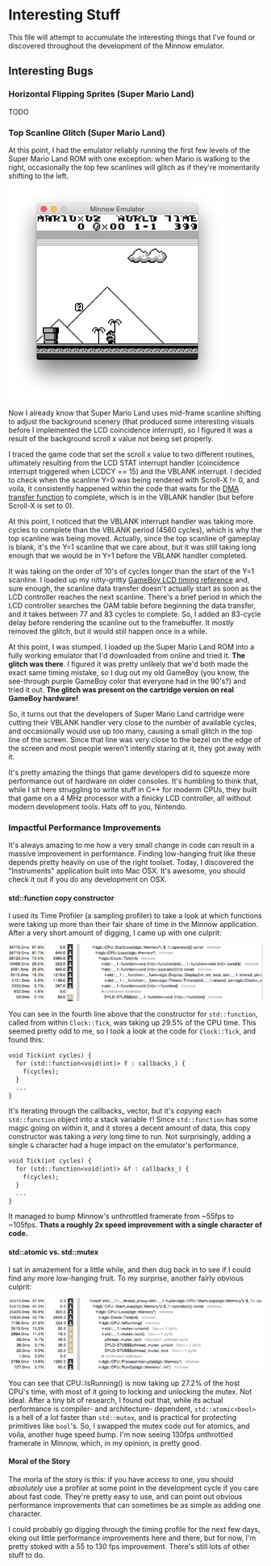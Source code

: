 # Interesting Stuff

This file will attempt to accumulate the interesting things that I've found or
discovered throughout the development of the Minnow emulator.

## Interesting Bugs

### Horizontal Flipping Sprites (Super Mario Land)

TODO

### Top Scanline Glitch (Super Mario Land)

At this point, I had the emulator reliably running the first few levels of the
Super Mario Land ROM with one exception: when Mario is walking to the right,
occasionally the top few scanlines will glitch as if they're momentarily
shifting to the left.

![Scanline Glitch](scanline_glitch.png)

Now I already know that Super Mario Land uses mid-frame scanline shifting to
adjust the background scenery (that produced some interesting visuals before I
implemented the LCD coincidence interrupt), so I figured it was a result of the
background scroll x value not being set properly.

I traced the game code that set the scroll x value to two different routines,
ultimately resulting from the LCD STAT interrupt handler (coincidence interrupt
triggered when LCDCY == 15) and the VBLANK interrupt. I decided to check when
the scanline Y=0 was being rendered with Scroll-X != 0, and voila, it
consistently happened within the code that waits for the [DMA transfer
function](http://bgb.bircd.org/pandocs.htm#lcdoamdmatransfers) to complete,
which is in the VBLANK handler (but before Scroll-X is set to 0).

At this point, I noticed that the VBLANK interrupt handler was taking more
cycles to complete than the VBLANK period (4560 cycles), which is why the top
scanline was being moved. Actually, since the top scanline of gameplay is
blank, it's the Y=1 scanline that we care about, but it was still taking long
enough that we would be in Y=1 before the VBLANK handler completed.

It was taking on the order of 10's of cycles longer than the start of the Y=1
scanline. I loaded up my nitty-gritty [GameBoy LCD timing reference](
http://gameboy.mongenel.com/dmg/gbc_lcdc_timing.txt)
and, sure enough, the scanline data transfer doesn't actually start as soon as
the LCD controller reaches the next scanline. There's a brief period in which
the LCD controller searches the OAM table before beginning the data transfer,
and it takes between 77 and 83 cycles to complete. So, I added an 83-cycle
delay before rendering the scanline out to the framebuffer. It _mostly_ removed
the glitch, but it would still happen once in a while.

At this point, I was stumped. I loaded up the Super Mario Land ROM
into a fully working emulator that I'd downloaded from online and tried it.
**The glitch was there**. I figured it was pretty unlikely that we'd both made
the exact same timing mistake, so I dug out my old GameBoy (you know, the
see-through purple GameBoy color that everyone had in the 90's?) and tried it
out. **The glitch was present on the cartridge version on real GameBoy
hardware!**

So, it turns out that the developers of Super Mario Land cartridge were cutting
their VBLANK handler very close to the number of available cycles, and
occasionally would use up too many, causing a small glitch in the top line of
the screen. Since that line was very close to the bezel on the edge of the
screen and most people weren't intently staring at it, they got away with it.

It's pretty amazing the things that game developers did to squeeze more
performance out of hardware on older consoles. It's humbling to think that,
while I sit here struggling to write stuff in C++ for moderm CPUs, they built
that game on a 4 MHz processor with a finicky LCD controller, all without
modern development tools. Hats off to you, Nintendo.

### Impactful Performance Improvements

It's always amazing to me how a very small change in code can result in a massive improvement in performance. Finding low-hanging fruit like these depends pretty heavily on use of the right toolset. Today, I discovered the "Instruments" application built into Mac OSX. It's awesome, you should check it out if you do any development on OSX.

#### std::function copy constructor

I used its Time Profiler (a sampling profiler) to take a look at which functions were taking up more than their fair share of time in the Minnow application. After a very short amount of digging, I came up with one culprit:

![std::function timing](std_function_timing.png)

You can see in the fourth line above that the constructor for `std::function`, called from within `Clock::Tick`, was taking up 29.5% of the CPU time. This seemed pretty odd to me, so I took a look at the code for `Clock::Tick`, and found this:

```
void Tick(int cycles) {
  for (std::function<void(int)> f : callbacks_) {
    f(cycles);
  }
  ...
}
```

It's iterating through the callbacks_ vector, but it's _copying_ each `std::function` object into a stack variable `f`! Since `std::function` has some magic going on within it, and it stores a decent amount of data, this copy constructor was taking a _very_ long time to run. Not surprisingly, adding a single `&` character had a huge impact on the emulator's performance.

```
void Tick(int cycles) {
  for (std::function<void(int)> &f : callbacks_) {
    f(cycles);
  }
  ...
}
```

It managed to bump Minnow's unthrottled framerate from ~55fps to ~105fps. **Thats a roughly 2x speed improvement with a single character of code.**

#### std::atomic vs. std::mutex

I sat in amazement for a little while, and then dug back in to see if I could find any more low-hanging fruit. To my surprise, another fairly obvious culprit:

![std::mutex timing](mutex_timing.png)

You can see that CPU::IsRunning() is now taking up 27.2% of the host CPU's time, with most of it going to locking and unlocking the mutex. Not ideal. After a tiny bit of research, I found out that, while its actual performance is compiler- and architecture- dependent, `std::atomic<bool>` is a hell of a lot faster than `std::mutex`, and is practical for protecting primitives like `bool`'s. So, I swapped the mutex code out for atomics, and voila, another huge speed bump. I'm now seeing 130fps unthrottled framerate in Minnow, which, in my opinion, is pretty good.

#### Moral of the Story

The morla of the story is this: if you have access to one, you should _absolutely_ use a profiler at some point in the development cycle if you care about fast code. They're pretty easy to use, and can point out obvious performance improvements that can sometimes be as simple as adding one character.

I could probably go digging through the timing profile for the next few days, eking out little performance improvements here and there, but for now, I'm pretty stoked with a 55 to 130 fps improvement. There's still lots of other stuff to do.
